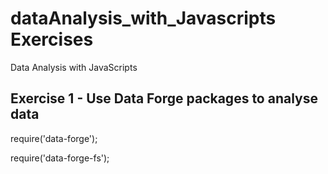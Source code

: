 # dataAnalysis_with_Javascripts Exercises 
Data Analysis with JavaScripts

## Exercise 1 - Use Data Forge packages to analyse data

require('data-forge');

require('data-forge-fs');
